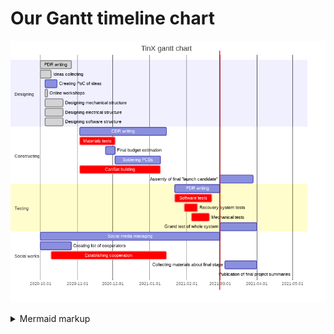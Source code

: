 # Our Gantt timeline chart

<!--

        WHAT IS MERMAID
This is something simmilar to Makrdown, offering some nice graphs and charts written in plain text

        HOW TO EDIT THIS FILE 
Below (in code block with mermaid) is mermaid-style Gantt chart (written in text).
Our GitHub action generates .png file and puts it above the code block - so you can edit the text, and the image will update after few minutes.
Below are some commets that indicate where action generates stuff - usually you should not touch such places - but in this case,
you are free to edit stuf in mermaid code block.

        HOW TO WRITE MERMAID GANTT
Here is the Gantt section of Mermaid documentation: https://mermaid-js.github.io/mermaid/diagrams-and-syntax-and-examples/gantt.html
Here is the live mermaid editor: https://mermaid-js.github.io/mermaid-live-editor/
Generally, stick to the format where you just write begin and end date
-->

<!-- generated by mermaid compile action - START -->
![~mermaid diagram 1~](/output/gantt-chart-md-1.png)
<details>
  <summary>Mermaid markup</summary>

```mermaid
gantt
    title TinX gantt chart
    dateFormat  YYYY-MM-DD
    
    section Designing
    PDR writing :done, 2020-10-01, 2020-10-27
    Ideas collecting :done, 2020-10-01, 2020-10-10
    Creating PoC of ideas : 2020-10-05, 2020-10-15
    Online workshops :done, 2020-10-05, 2020-10-07
    Designing mechanical structure :done, 2020-10-05, 2020-10-20
    Designing electrical structure :done, 2020-10-05, 2020-10-20
    Designing software structure :done, 2020-10-05, 2020-10-20
    
    section Constructing
    CDR writing : 2020-11-03, 2021-01-15
    Materials tests :crit, 2020-11-03, 2020-12-03
    Final budget estimation : 2020-11-25, 2020-12-03
    Soldering PCBs : 2020-12-03, 2021-01-10
    CanSat building :crit, 2020-11-03, 2021-01-10
    Assemly of final "launch candidate" :crit 2021-03-05, 2021-03-29
    
    section Testing 
    FDR writing : 2021-01-22, 2021-03-01
    Software tests :crit, 2021-01-22, 2021-02-22
    Recovery system tests :crit, 2021-01-30, 2021-02-10
    Mechanical tests :crit, 2021-02-05, 2021-02-20
    Grand test of whole system : 2021-03-01, 2021-04-01
    
    section Social works
    Social media managing : 2020-10-01, 2021-03-01
    Creating list of cooperators : 2020-10-01, 2020-10-27
    Establishing cooperation :crit, 2020-10-10, 2021-01-15
    Collecting materials about final stage : 2021-03-05, 2021-04-01
    Publication of final project summaries : 2021-03-15, 2021-05-01
    
    
```

</details>
<!-- generated by mermaid compile action - END -->
